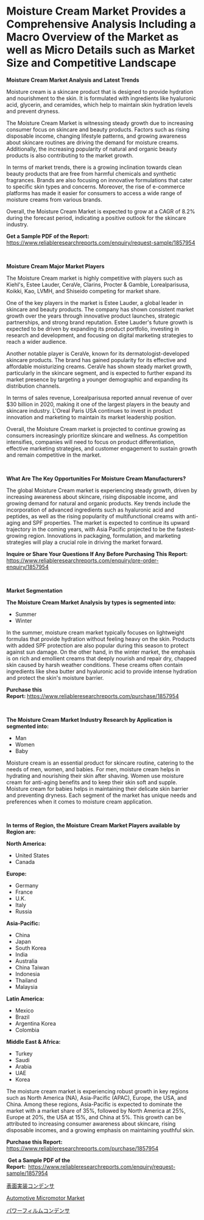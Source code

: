 <p><h1>Moisture Cream Market Provides a Comprehensive Analysis Including a Macro Overview of the Market as well as Micro Details such as Market Size and Competitive Landscape</h1></p><p><strong>Moisture Cream Market Analysis and Latest Trends</strong></p>
<p><p>Moisture cream is a skincare product that is designed to provide hydration and nourishment to the skin. It is formulated with ingredients like hyaluronic acid, glycerin, and ceramides, which help to maintain skin hydration levels and prevent dryness.</p><p>The Moisture Cream Market is witnessing steady growth due to increasing consumer focus on skincare and beauty products. Factors such as rising disposable income, changing lifestyle patterns, and growing awareness about skincare routines are driving the demand for moisture creams. Additionally, the increasing popularity of natural and organic beauty products is also contributing to the market growth.</p><p>In terms of market trends, there is a growing inclination towards clean beauty products that are free from harmful chemicals and synthetic fragrances. Brands are also focusing on innovative formulations that cater to specific skin types and concerns. Moreover, the rise of e-commerce platforms has made it easier for consumers to access a wide range of moisture creams from various brands.</p><p>Overall, the Moisture Cream Market is expected to grow at a CAGR of 8.2% during the forecast period, indicating a positive outlook for the skincare industry.</p></p>
<p><strong>Get a Sample PDF of the Report:&nbsp;</strong> <a href="https://www.reliableresearchreports.com/enquiry/request-sample/1857954">https://www.reliableresearchreports.com/enquiry/request-sample/1857954</a></p>
<p>&nbsp;</p>
<p><strong>Moisture Cream Major Market Players</strong></p>
<p><p>The Moisture Cream market is highly competitive with players such as Kiehl's, Estee Lauder, CeraVe, Clarins, Procter & Gamble, Lorealparisusa, Koikki, Kao, LVMH, and Shiseido competing for market share. </p><p>One of the key players in the market is Estee Lauder, a global leader in skincare and beauty products. The company has shown consistent market growth over the years through innovative product launches, strategic partnerships, and strong brand reputation. Estee Lauder's future growth is expected to be driven by expanding its product portfolio, investing in research and development, and focusing on digital marketing strategies to reach a wider audience. </p><p>Another notable player is CeraVe, known for its dermatologist-developed skincare products. The brand has gained popularity for its effective and affordable moisturizing creams. CeraVe has shown steady market growth, particularly in the skincare segment, and is expected to further expand its market presence by targeting a younger demographic and expanding its distribution channels. </p><p>In terms of sales revenue, Lorealparisusa reported annual revenue of over $30 billion in 2020, making it one of the largest players in the beauty and skincare industry. L'Oreal Paris USA continues to invest in product innovation and marketing to maintain its market leadership position. </p><p>Overall, the Moisture Cream market is projected to continue growing as consumers increasingly prioritize skincare and wellness. As competition intensifies, companies will need to focus on product differentiation, effective marketing strategies, and customer engagement to sustain growth and remain competitive in the market.</p></p>
<p>&nbsp;</p>
<p><strong>What Are The Key Opportunities For Moisture Cream Manufacturers?</strong></p>
<p><p>The global Moisture Cream market is experiencing steady growth, driven by increasing awareness about skincare, rising disposable income, and growing demand for natural and organic products. Key trends include the incorporation of advanced ingredients such as hyaluronic acid and peptides, as well as the rising popularity of multifunctional creams with anti-aging and SPF properties. The market is expected to continue its upward trajectory in the coming years, with Asia Pacific projected to be the fastest-growing region. Innovations in packaging, formulation, and marketing strategies will play a crucial role in driving the market forward.</p></p>
<p><strong>Inquire or Share Your Questions If Any Before Purchasing This Report:</strong> <a href="https://www.reliableresearchreports.com/enquiry/pre-order-enquiry/1857954">https://www.reliableresearchreports.com/enquiry/pre-order-enquiry/1857954</a></p>
<p>&nbsp;</p>
<p><strong>Market Segmentation</strong></p>
<p><strong>The Moisture Cream Market Analysis by types is segmented into:</strong></p>
<p><ul><li>Summer</li><li>Winter</li></ul></p>
<p><p>In the summer, moisture cream market typically focuses on lightweight formulas that provide hydration without feeling heavy on the skin. Products with added SPF protection are also popular during this season to protect against sun damage. On the other hand, in the winter market, the emphasis is on rich and emollient creams that deeply nourish and repair dry, chapped skin caused by harsh weather conditions. These creams often contain ingredients like shea butter and hyaluronic acid to provide intense hydration and protect the skin's moisture barrier.</p></p>
<p><strong>Purchase this Report:&nbsp;</strong><a href="https://www.reliableresearchreports.com/purchase/1857954">https://www.reliableresearchreports.com/purchase/1857954</a></p>
<p>&nbsp;</p>
<p><strong>The Moisture Cream Market Industry Research by Application is segmented into:</strong></p>
<p><ul><li>Man</li><li>Women</li><li>Baby</li></ul></p>
<p><p>Moisture cream is an essential product for skincare routine, catering to the needs of men, women, and babies. For men, moisture cream helps in hydrating and nourishing their skin after shaving. Women use moisture cream for anti-aging benefits and to keep their skin soft and supple. Moisture cream for babies helps in maintaining their delicate skin barrier and preventing dryness. Each segment of the market has unique needs and preferences when it comes to moisture cream application.</p></p>
<p>&nbsp;</p>
<p><strong>In terms of Region, the Moisture Cream Market Players available by Region are:</strong></p>
<p>
    <p> <strong> North America: </strong>
        <ul>
            <li>United States</li>
            <li>Canada</li>
        </ul>
        </p> 
    <p> <strong> Europe: </strong>
        <ul>
            <li>Germany</li>
            <li>France</li>
            <li>U.K.</li>
            <li>Italy</li>
            <li>Russia</li>
        </ul>
        </p> 
    <p> <strong> Asia-Pacific: </strong>
        <ul>
            <li>China</li>
            <li>Japan</li>
            <li>South Korea</li>
            <li>India</li>
            <li>Australia</li>
            <li>China Taiwan</li>
            <li>Indonesia</li>
            <li>Thailand</li>
            <li>Malaysia</li>
        </ul>
        </p> 
    <p> <strong> Latin America: </strong>
        <ul>
            <li>Mexico</li>
            <li>Brazil</li>
            <li>Argentina Korea</li>
            <li>Colombia</li>
        </ul>
        </p> 
    <p> <strong> Middle East & Africa: </strong>
        <ul>
            <li>Turkey</li>
            <li>Saudi</li>
            <li>Arabia</li>
            <li>UAE</li>
            <li>Korea</li>
        </ul>
    </p>
    </p>
<p><p>The moisture cream market is experiencing robust growth in key regions such as North America (NA), Asia-Pacific (APAC), Europe, the USA, and China. Among these regions, Asia-Pacific is expected to dominate the market with a market share of 35%, followed by North America at 25%, Europe at 20%, the USA at 15%, and China at 5%. This growth can be attributed to increasing consumer awareness about skincare, rising disposable incomes, and a growing emphasis on maintaining youthful skin.</p></p>
<p><strong>Purchase this Report: </strong><a href="https://www.reliableresearchreports.com/purchase/1857954">https://www.reliableresearchreports.com/purchase/1857954</a></p>
<p>&nbsp;<strong>Get a Sample PDF of the Report:&nbsp;&nbsp;</strong><a href="https://www.reliableresearchreports.com/enquiry/request-sample/1857954">https://www.reliableresearchreports.com/enquiry/request-sample/1857954</a></p>
<p><strong></strong></p>
<p><p><a href="https://github.com/marbadji/Market-Research-Report-List-1/blob/main/21122356004.md">表面実装コンデンサ</a></p><p><a href="https://copper-carbon-84f.notion.site/Automotive-Micromotor-Market-Insights-Market-Players-and-Forecast-Till-2031-a60642b256284183b1d362190103c7c1">Automotive Micromotor Market</a></p><p><a href="https://github.com/KaydenJohns1964/Market-Research-Report-List-1/blob/main/67439096005.md">パワーフィルムコンデンサ</a></p></p>